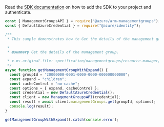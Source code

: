 Read the [SDK documentation](https://github.com/Azure/azure-sdk-for-js/blob/%40azure%2Farm-managementgroups_2.0.1/sdk/managementgroups/arm-managementgroups/README.md) on how to add the SDK to your project and authenticate.

```javascript
const { ManagementGroupsAPI } = require("@azure/arm-managementgroups");
const { DefaultAzureCredential } = require("@azure/identity");

/**
 * This sample demonstrates how to Get the details of the management group.

 *
 * @summary Get the details of the management group.

 * x-ms-original-file: specification/managementgroups/resource-manager/Microsoft.Management/stable/2021-04-01/examples/GetManagementGroupWithExpand.json
 */
async function getManagementGroupWithExpand() {
  const groupId = "20000000-0001-0000-0000-000000000000";
  const expand = "children";
  const cacheControl = "no-cache";
  const options = { expand, cacheControl };
  const credential = new DefaultAzureCredential();
  const client = new ManagementGroupsAPI(credential);
  const result = await client.managementGroups.get(groupId, options);
  console.log(result);
}

getManagementGroupWithExpand().catch(console.error);
```
